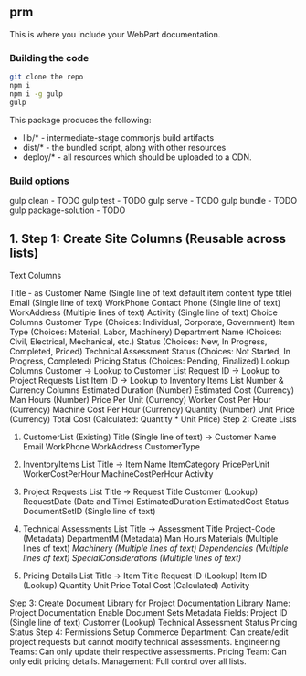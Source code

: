 ## prm

This is where you include your WebPart documentation.

### Building the code

```bash
git clone the repo
npm i
npm i -g gulp
gulp
```

This package produces the following:

* lib/* - intermediate-stage commonjs build artifacts
* dist/* - the bundled script, along with other resources
* deploy/* - all resources which should be uploaded to a CDN.

### Build options

gulp clean - TODO
gulp test - TODO
gulp serve - TODO
gulp bundle - TODO
gulp package-solution - TODO
<!-- START -->

## 1. Step 1: Create Site Columns (Reusable across lists)
  
  Text Columns

Title - as Customer Name (Single line of text default item content type title)
Email (Single line of text)
WorkPhone Contact Phone (Single line of text)
WorkAddress (Multiple lines of text)
Activity (Single line of text)
Choice Columns
Customer Type (Choices: Individual, Corporate, Government)
Item Type (Choices: Material, Labor, Machinery)
Department Name (Choices: Civil, Electrical, Mechanical, etc.)
Status (Choices: New, In Progress, Completed, Priced)
Technical Assessment Status (Choices: Not Started, In Progress, Completed)
Pricing Status (Choices: Pending, Finalized)
Lookup Columns
Customer → Lookup to Customer List
Request ID → Lookup to Project Requests List
Item ID → Lookup to Inventory Items List
Number & Currency Columns
Estimated Duration (Number)
Estimated Cost (Currency)
Man Hours (Number)
Price Per Unit (Currency)
Worker Cost Per Hour (Currency)
Machine Cost Per Hour (Currency)
Quantity (Number)
Unit Price (Currency)
Total Cost (Calculated: Quantity * Unit Price)
Step 2: Create Lists

1. CustomerList (Existing)
Title (Single line of text) → Customer Name
Email
WorkPhone
WorkAddress
CustomerType

2. InventoryItems List
Title → Item Name
ItemCategory
PricePerUnit
WorkerCostPerHour
MachineCostPerHour
Activity

3. Project Requests List
Title → Request Title
Customer (Lookup)
RequestDate (Date and Time)
EstimatedDuration
EstimatedCost
Status
DocumentSetID (Single line of text)

4. Technical Assessments List
Title → Assessment Title
Project-Code (Metadata)
DepartmentM (Metadata)
Man Hours
Materials (Multiple lines of text)
*Machinery (Multiple lines of text)*
*Dependencies (Multiple lines of text)*
*SpecialConsiderations (Multiple lines of text)*

5. Pricing Details List
Title → Item Title
Request ID (Lookup)
Item ID (Lookup)
Quantity
Unit Price
Total Cost (Calculated)
Activity



Step 3: Create Document Library for Project Documentation
Library Name: Project Documentation
Enable Document Sets
Metadata Fields:
Project ID (Single line of text)
Customer (Lookup)
Technical Assessment Status
Pricing Status
Step 4: Permissions Setup
Commerce Department: Can create/edit project requests but cannot modify technical assessments.
Engineering Teams: Can only update their respective assessments.
Pricing Team: Can only edit pricing details.
Management: Full control over all lists.
